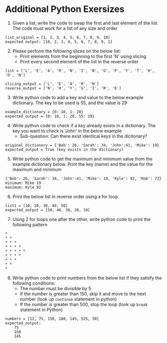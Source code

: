 # Additional Python Exersizes

1. Given a list, write the code to swap the first and last element of the list. The code must work for a list of any 
size and order
```angular2html
list_original = [1, 2, 3, 4, 5, 6, 7, 8, 9, 10]
expected output: [10, 2, 3, 4, 5, 6, 7, 8, 9, 1]
```

2. Please perform the following slices on the below list:
      - Print elements from the beginning to the first 'N' using slicing
      - Print every second element of the list in the reverse order

```angular2html
list = ['L', 'E', 'A', 'R', 'N', 'I', 'N', 'G', 'P', 'Y', 'T', 'H', 'O', 'N']

slicing_output = ['L', 'E', 'A', 'R', 'N']
reverse_output = ['N', 'H', 'Y', 'G', 'I', 'R', 'E']
```

3. Write python code to add a key and value to the below example dictionary. The key to be used is 55, and the value is 29

```angular2html
example_dictionary = {0: 10, 1: 20}
expected_output = {0: 10, 1: 20, 55: 29}
```

4. Write python code to check if a key already exists in a dictionary. The key you want to check is 'John' in the below example
   - Sub-question: Can there exist identical keys in the dicitonary? 
```
original_dictionary = {'Bob': 26, 'Sarah': 34, 'John':41, 'Mike': 19}
expected_output = True (key exists in the dictionary)
```

5. Write python code to get the maximum and minimum value from the example dictionary below. Print the key (name) and the value for the maximum and minimum

```
{'Bob': 26, 'Sarah': 34, 'John':41, 'Mike': 19, 'Kyle': 92, 'Rob': 72}
minimum: Mike 19
maximum: Kyle 92
```

6. Print the below list in reverse order using a for loop

```angular2html
list1 = [10, 20, 30, 40, 50]
expected_output = [50, 40, 30, 20, 10]
```

7. Using 2 for loops one after the other, write python code to print the following pattern

```angular2html
* 
* * 
* * * 
* * * * 
* * * * * 
* * * * 
* * * 
* * 
*
```

8. Write python code to print numbers from the below list if they satisfy the following conditions:
   - The number must be divisible by 5
   - If the number is greater than 150, skip it and move to the next number (look up `continue` statement in python)
   - If the number is greater than 500, stop the loop (look up `break` statement in Python)

```angular2html
numbers = [12, 75, 150, 180, 145, 525, 50]
expected_output:
    75
    150
    145
```